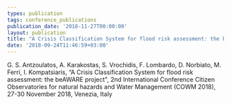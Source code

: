 ```yaml
---
types: publication
tags: conference_publications
publication_date: '2018-11-27T00:00:00'
layout: publication
title: "A Crisis Classification System for flood risk assessment: the beAWARE project"
date: '2018-09-24T11:46:59+03:00'
---
```

G. S. Antzoulatos, A. Karakostas, S. Vrochidis, F. Lombardo, D. Norbiato, M. Ferri, I. Kompatsiaris, “A Crisis Classification System for flood risk assessment: the beAWARE project", 2nd International Conference Citizen Observatories for natural hazards and Water Management (COWM 2018), 27-30 November 2018, Venezia, Italy